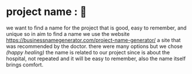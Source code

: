 # project name : 🏥
  we want to find a name for the project that is good, easy to remember, and unique so in aim to find a name we use the 
  website https://businessnamegenerator.com/project-name-generator/ a site that was recommended by the doctor.
  there were many options but we chose *(happy healing)* the name is related to our project since is about the hospital, not repeated
  and it will be easy to remember, also the name itself brings comfort. 
  
